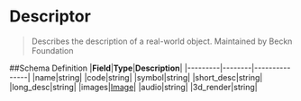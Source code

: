 # Descriptor

> Describes the description of a real-world object. Maintained by Beckn
> Foundation

##Schema Definition |**Field**|**Type**|**Description**|
|---------|--------|---------------| |name|string| |code|string| |symbol|string|
|short_desc|string| |long_desc|string|
|images|[Image](/docs/core-specification/schema-reference/image)| |audio|string|
|3d_render|string|
